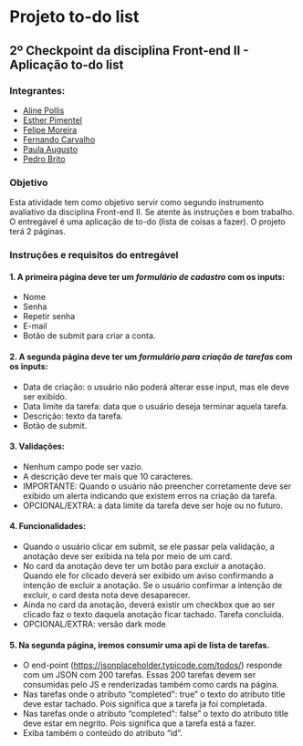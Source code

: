 # Projeto to-do list

## 2º Checkpoint da disciplina Front-end II - Aplicação to-do list

### Integrantes:

- [Aline Pollis](https://github.com/lipollis)
- [Esther Pimentel](https://github.com/EstherPimentel)
- [Felipe Moreira](https://github.com/moreirafelipe)
- [Fernando Carvalho](https://github.com/Fer96carvalho)
- [Paula Augusto](https://github.com/pcamposaugusto)
- [Pedro Brito](https://github.com/pedroisb)


### Objetivo

Esta atividade tem como objetivo servir como segundo instrumento avaliativo da disciplina Front-end II. Se atente às instruções e bom trabalho. O entregável é uma aplicação de to-do (lista de coisas a fazer). O projeto terá 2 páginas.

### Instruções e requisitos do entregável

#### 1. A primeira página deve ter um *formulário de cadastro* com os inputs:

- Nome
- Senha
- Repetir senha
- E-mail
- Botão de submit para criar a conta.


#### 2. A segunda página deve ter um *formulário para criação de tarefas* com os inputs:

- Data de criação: o usuário não poderá alterar esse input, mas ele deve ser exibido.
- Data limite da tarefa: data que o usuário deseja terminar aquela tarefa.
- Descrição: texto da tarefa.
- Botão de submit.


#### 3. Validações:

- Nenhum campo pode ser vazio.
- A descrição deve ter mais que 10 caracteres.
- IMPORTANTE: Quando o usuário não preencher corretamente deve ser exibido um alerta indicando que existem erros na criação da tarefa.
- OPCIONAL/EXTRA: a data limite da tarefa deve ser hoje ou no futuro.


#### 4. Funcionalidades:

- Quando o usuário clicar em submit, se ele passar pela validação, a anotação deve ser exibida na tela por meio de um card.
- No card da anotação deve ter um botão para excluir a anotação. Quando ele for clicado deverá ser exibido um aviso confirmando a intenção de excluir a anotação. Se o usuário confirmar a intenção de excluir, o card desta nota deve desaparecer.
- Ainda no card da anotação, deverá existir um checkbox que ao ser clicado faz o texto daquela anotação ficar tachado. Tarefa concluida.
- OPCIONAL/EXTRA: versão dark mode


#### 5. Na segunda página, iremos consumir uma api de lista de tarefas.

- O end-point (https://jsonplaceholder.typicode.com/todos/) responde com um JSON com 200 tarefas. Essas 200 tarefas devem ser consumidas pelo JS e renderizadas também como cards na página.
- Nas tarefas onde o atributo “completed": true” o texto do atributo title deve estar tachado. Pois significa que a tarefa ja foi completada.
- Nas tarefas onde o atributo “completed": false” o texto do atributo title deve estar em negrito. Pois significa que a tarefa está a fazer.
- Exiba também o conteúdo do atributo “id”.

